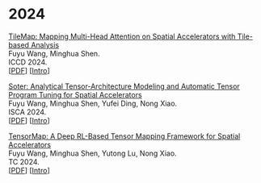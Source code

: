 # 2024

[TileMap: Mapping Multi-Head Attention on Spatial Accelerators with Tile-based Analysis](https://ieeexplore.ieee.org/document/10818092)<br>
Fuyu Wang, Minghua Shen.<br>
ICCD 2024.<br>
\[[PDF](https://ieeexplore.ieee.org/document/10818092)\] \[[Intro](/paper/2024/TileMap.md)\]

[Soter: Analytical Tensor-Architecture Modeling and Automatic Tensor Program Tuning for Spatial Accelerators](https://ieeexplore.ieee.org/document/10609702)<br>
Fuyu Wang, Minghua Shen, Yufei Ding, Nong Xiao.<br>
ISCA 2024.<br>
\[[PDF](https://ieeexplore.ieee.org/document/10609702)\] \[[Intro](/paper/2024/Soter.md)\]

[TensorMap: A Deep RL-Based Tensor Mapping Framework for Spatial Accelerators](https://ieeexplore.ieee.org/document/10527402)<br>
Fuyu Wang, Minghua Shen, Yutong Lu, Nong Xiao.<br>
TC 2024.<br>
\[[PDF](https://ieeexplore.ieee.org/document/10527402)\] \[[Intro](/paper/2024/TensorMap.md)\]

